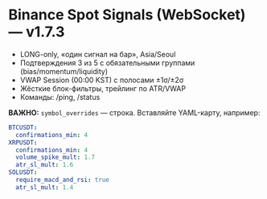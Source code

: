 
# Binance Spot Signals (WebSocket) — v1.7.3

- LONG-only, «один сигнал на бар», Asia/Seoul
- Подтверждения 3 из 5 с обязательными группами (bias/momentum/liquidity)
- VWAP Session (00:00 KST) с полосами ±1σ/±2σ
- Жёсткие блок-фильтры, трейлинг по ATR/VWAP
- Команды: /ping, /status

**ВАЖНО:** `symbol_overrides` — строка. Вставляйте YAML-карту, например:
```yaml
BTCUSDT:
  confirmations_min: 4
XRPUSDT:
  confirmations_min: 4
  volume_spike_mult: 1.7
  atr_sl_mult: 1.6
SOLUSDT:
  require_macd_and_rsi: true
  atr_sl_mult: 1.4
```
